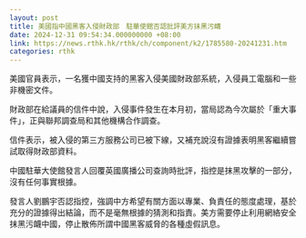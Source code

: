 ```yaml
---
layout: post
title: 美國指中國黑客入侵財政部　駐華使館否認批評美方抹黑污衊
date: 2024-12-31 09:54:34.000000000 +08:00
link: https://news.rthk.hk/rthk/ch/component/k2/1785580-20241231.htm
categories: rthk
---
```


美國官員表示，一名獲中國支持的黑客入侵美國財政部系統，入侵員工電腦和一些非機密文件。

財政部在給議員的信件中說，入侵事件發生在本月初，當局認為今次屬於「重大事件」，正與聯邦調查局和其他機構合作調查。

信件表示，被入侵的第三方服務公司已被下線，又補充說沒有證據表明黑客繼續嘗試取得財政部資料。

中國駐華大使館發言人回覆英國廣播公司查詢時批評，指控是抹黑攻擊的一部分，沒有任何事實根據。

發言人劉鵬宇否認指控，強調中方希望有關方面以專業、負責任的態度處理，基於充分的證據得出結論，而不是毫無根據的猜測和指責。美方需要停止利用網絡安全抹黑污衊中國，停止散佈所謂中國黑客威脅的各種虛假訊息。

